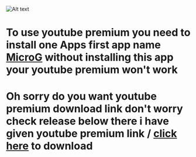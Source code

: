 ![Alt text](https://www.gstatic.com/youtube/img/promos/growth/YTP_logo_social_1200x630.png?days_since_epoch=19785)
# To use youtube premium you need to install one Apps first app name [MicroG](https://github.com/jarifxd/youtube-premium/releases/download/Main/microg.apk) without installing this app your youtube premium won't work 
# Oh sorry do you want youtube premium download link don't worry check release below there i have given youtube premium link / [click here](https://github.com/jarifxd/youtube-premium/releases/download/Main/YouTube.Premium.apk) to download
